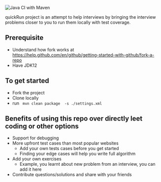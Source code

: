 ![Java CI with Maven](https://github.com/knightzsolutions/quickRun/workflows/Java%20CI%20with%20Maven/badge.svg?branch=master)

quickRun project is an attempt to help interviews by bringing the interview problems closer to you to run them locally with test coverage.

## Prerequisite 
* Understand how fork works at https://help.github.com/en/github/getting-started-with-github/fork-a-repo
* Have JDK12

## To get started
* Fork the project
* Clone locally
* run ` mvn clean package  -s ./settings.xml`

## Benefits of using this repo over directly leet coding or other options
* Support for debugging
* More upfront test cases than most popular websites
    * Add your own tests cases before you get started
    * Finding your edge cases will help you write full algorithm
* Add your own exercises
    * Example, you learnt about new problem from an interview, you can add it here
* Contribute questions/solutions and share with your friends